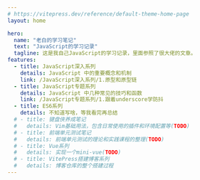 ```yaml
---
# https://vitepress.dev/reference/default-theme-home-page
layout: home

hero:
  name: "老白的学习笔记"
  text: "JavaScript的学习记录"
  tagline: 这是我自己JavaScript的学习记录，里面参照了很大佬的文章。
features:
  - title: JavaScript深入系列
    details: JavaScript 中的重要概念和机制
    link: /JavaScript深入系列/1.原型和原型链
  - title: JavaScript专题系列
    details: JavaScript 中几种常见的技巧和函数
    link: /JavaScript专题系列/1.跟着underscore学防抖
  - title: ES6系列
    details: 不知道写啥，等我看完再总结
  # - title: 键盘侠养成笔记
  #   details: Vim基础用法，包含日常使用的插件和环境配置等(TODO)
  # - title: 前端单元测试笔记
  #   details: 前端单元测试的理论和实践课程的整理(TODO)
  # - title: Vue系列
  #   details: 实现一个mini-vue(TODO)
  # - title: VitePress搭建博客系列
  #   details: 博客仓库的整个搭建过程
---
```

